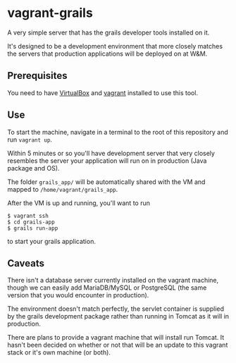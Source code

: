vagrant-grails
==============

A very simple server that has the grails developer tools installed on it.

It's designed to be a development environment that more closely matches
the servers that production applications will be deployed on at W&M.

## Prerequisites

You need to have [VirtualBox](https://www.virtualbox.org/wiki/Downloads) and
[vagrant](http://www.vagrantup.com/downloads.html) installed to use this tool.

## Use

To start the machine, navigate in a terminal to the root of this repository and run
`vagrant up`.

Within 5 minutes or so you'll have development server that very closely resembles
the server your application will run on in production (Java package and OS).

The folder `grails_app/` will be automatically shared with the VM and mapped to
`/home/vagrant/grails_app`.

After the VM is up and running, you'll want to run
```
$ vagrant ssh
$ cd grails-app
$ grails run-app
```
to start your grails application.

## Caveats

There isn't a database server currently installed on the vagrant machine, though
we can easily add MariaDB/MySQL or PostgreSQL (the same version that you would
encounter in production).

The environment doesn't match perfectly, the servlet container is supplied by the
grails development package rather than running in Tomcat as it will in production.

There are plans to provide a vagrant machine that will install run Tomcat.  It hasn't
been decided on whether or not that will be an update to this vagrant stack or it's own
machine (or both).

